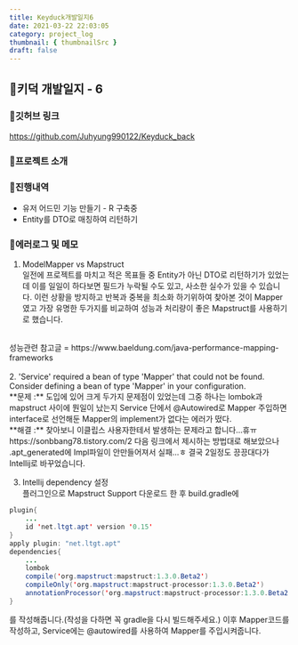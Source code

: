 ```yaml
---
title: Keyduck개발일지6
date: 2021-03-22 22:03:05
category: project_log
thumbnail: { thumbnailSrc }
draft: false
---
```


## 🌟키덕 개발일지 - 6

### 🎯깃허브 링크 
https://github.com/Juhyung990122/Keyduck_back

### 🎯프로젝트 소개

### 🎯진행내역
- 유저 어드민 기능 만들기 - R 구축중
- Entity를 DTO로 매칭하여 리턴하기

### 🎯에러로그 및 메모
1. ModelMapper vs Mapstruct<br>
일전에 프로젝트를 마치고 적은 목표들 중 Entity가 아닌 DTO로 리턴하기가 있었는데
이를 일일이 하다보면 필드가 누락될 수도 있고, 사소한 실수가 있을 수 있습니다.
이런 상황을 방지하고 반복과 중복을 최소화 하기위하여 찾아본 것이 Mapper였고
가장 유명한 두가지를 비교하여 성능과 처리량이 좋은 Mapstruct를 사용하기로 했습니다.
<br>
성능관련 참고글 = https://www.baeldung.com/java-performance-mapping-frameworks 
<br><br>
2. 'Service' required a bean of type 'Mapper' that could not be found.<br>
Consider defining a bean of type 'Mapper' in your configuration.<br>
**문제 :** 도입에 있어 크게 두가지 문제점이 있었는데 그중 하나는 lombok과 mapstruct 사이에 뭔일이 났는지 Service 단에서 @Autowired로 Mapper 주입하면 interface로 선언해둔 Mapper의 implement가 없다는 에러가 떴다.<br>
**해결 :** 찾아보니 이클립스 사용자한테서 발생하는 문제라고 합니다...휴ㅠ 
https://sonbbang78.tistory.com/2 다음 링크에서 제시하는 방법대로 해보았으나 
.apt_generated에 Impl파일이 안만들어져서 실패...ㅎ
결국 2일정도 끙끙대다가 Intellij로 바꾸었습니다.

3. Intellij dependency 설정<br>
플러그인으로 Mapstruct Support 다운로드 한 후 build.gradle에
```Java
plugin{
    ...
    id 'net.ltgt.apt' version '0.15'
}
apply plugin: "net.ltgt.apt"
dependencies{
    ...
    lombok
    compile('org.mapstruct:mapstruct:1.3.0.Beta2')
	compileOnly('org.mapstruct:mapstruct-processor:1.3.0.Beta2')
	annotationProcessor('org.mapstruct:mapstruct-processor:1.3.0.Beta2')
}
```
를 작성해줍니다.(작성을 다하면 꼭 gradle을 다시 빌드해주세요.) 이후 Mapper코드를 작성하고, Service에는 @autowired를 사용하여 Mapper를 주입시켜줍니다. 
